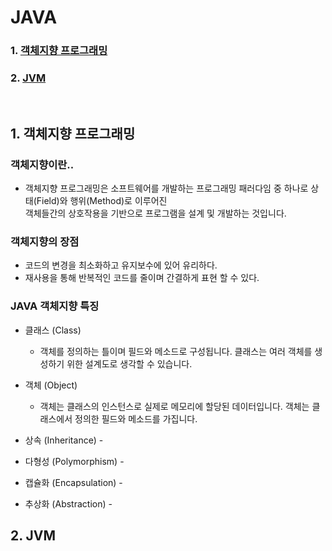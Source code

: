 # JAVA

### 1. [객체지향 프로그래밍](#1-객체지향-프로그래밍-1)
### 2. [JVM](#2-JVM-1)

<br>

## 1. 객체지향 프로그래밍

### 객체지향이란..

* 객체지향 프로그래밍은 소프트웨어를 개발하는 프로그래밍 패러다임 중 하나로 상태(Field)와 행위(Method)로 이루어진<br> 객체들간의 상호작용을 기반으로 프로그램을 설계 및 개발하는 것입니다. 

### 객체지향의 장점

* 코드의 변경을 최소화하고 유지보수에 있어 유리하다.
* 재사용을 통해 반복적인 코드를 줄이며 간결하게 표현 할 수 있다.

### JAVA 객체지향 특징

* 클래스 (Class)
  * 객체를 정의하는 틀이며 필드와 메소드로 구성됩니다. 클래스는 여러 객체를 생성하기 위한 설계도로 생각할 수 있습니다.

* 객체 (Object)
  * 객체는 클래스의 인스턴스로 실제로 메모리에 할당된 데이터입니다. 객체는 클래스에서 정의한 필드와 메소드를 가집니다.

* 상속 (Inheritance) - 

* 다형성 (Polymorphism) -

* 캡슐화 (Encapsulation) -

* 추상화 (Abstraction) -

## 2. JVM
